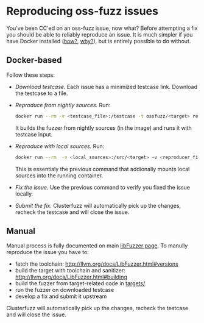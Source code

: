 # Reproducing oss-fuzz issues

You've been CC'ed on an oss-fuzz issue, now what? Before attempting a fix you should be able to reliably reproduce an issue. 
It is much simpler if you have Docker installed ([how?](installing_docker.md), [why?](faq.md#why-do-you-use-docker)), but 
is entirely possible to do without.

## Docker-based

Follow these steps:

- *Download testcase.* Each issue has a minimized testcase link. Download the testcase to a file.
- *Reproduce from nightly sources.* Run:

    ```bash
    docker run --rm -v <testcase_file>:/testcase -t ossfuzz/<target> reproduce <fuzzer>
    ```

  It builds the fuzzer from nightly sources (in the image) and runs it with testcase input.
- *Reproduce with local sources.* Run:

    ```bash
    docker run --rm  -v <local_sources>:/src/<target> -v <reproducer_file>:/testcase -t ossfuzz/<target> reproduce <fuzzer>
    ```
  
  This is essentialy the previous command that addionally mounts local sources into the running container.
- *Fix the issue.* Use the previous command to verify you fixed the issue locally. 
- *Submit the fix.* Clusterfuzz will automatically pick up the changes, recheck the testcase 
  and will close the issue.

## Manual

Manual process is fully documented on main [libFuzzer page](http://llvm.org/docs/LibFuzzer.html).
To manully reproduce the issue you have to:
- fetch the toolchain: http://llvm.org/docs/LibFuzzer.html#versions
- build the target with toolchain and sanitizer: http://llvm.org/docs/LibFuzzer.html#building
- build the fuzzer from target-related code in [targets/](../targets/)
- run the fuzzer on downloaded testcase
- develop a fix and submit it upstream

Clusterfuzz will automatically pick up the changes, recheck the testcase and will close the issue.

